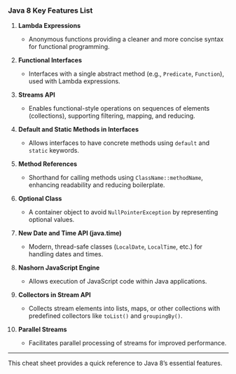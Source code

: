 ### Java 8 Key Features List

1. **Lambda Expressions**
    - Anonymous functions providing a cleaner and more concise syntax for functional programming.

2. **Functional Interfaces**
    - Interfaces with a single abstract method (e.g., `Predicate`, `Function`), used with Lambda expressions.

3. **Streams API**
    - Enables functional-style operations on sequences of elements (collections), supporting filtering, mapping, and
      reducing.

4. **Default and Static Methods in Interfaces**
    - Allows interfaces to have concrete methods using `default` and `static` keywords.

5. **Method References**
    - Shorthand for calling methods using `ClassName::methodName`, enhancing readability and reducing boilerplate.

6. **Optional Class**
    - A container object to avoid `NullPointerException` by representing optional values.

7. **New Date and Time API (java.time)**
    - Modern, thread-safe classes (`LocalDate`, `LocalTime`, etc.) for handling dates and times.

8. **Nashorn JavaScript Engine**
    - Allows execution of JavaScript code within Java applications.

9. **Collectors in Stream API**
    - Collects stream elements into lists, maps, or other collections with predefined collectors like `toList()`
      and `groupingBy()`.

10. **Parallel Streams**
    - Facilitates parallel processing of streams for improved performance.

---  
This cheat sheet provides a quick reference to Java 8’s essential features.